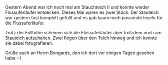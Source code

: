Gestern Abend war ich noch mal am Stauchteich II und konnte wieder Flussuferläufer entdecken. Dieses Mal waren es zwei Stück. Der Stauteich war gestern fast komplett gefüllt und es gab kaum noch passende Inseln für die Flussuferläufer. 

Trotz der Füllhöhe scheinen sich die Flussuferläufer aber trotzdem noch am Stauteich aufzuhalten. Zwei flogen über den Teich hinweg und ich konnte sie dabei fotografieren.

Grüße auch an Herrn Bongards, den ich dort vor einigen Tagen gesehen habe :-)